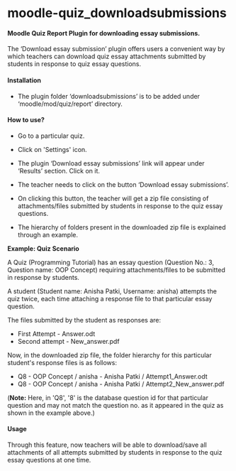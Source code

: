 # moodle-quiz_downloadsubmissions

#### Moodle Quiz Report Plugin for downloading essay submissions. 

The ‘Download essay submission’ plugin offers users a convenient way by which teachers can download quiz essay attachments submitted by students in response to quiz essay questions.  

#### Installation
* The plugin folder ‘downloadsubmissions’ is to be added under ‘moodle/mod/quiz/report’ directory.

#### How to use?
 * Go to a particular quiz.

 * Click on 'Settings' icon.

 * The plugin ‘Download essay submissions’ link will appear under ‘Results’ section. Click on it.

 * The teacher needs to click on the button ‘Download essay submissions’.

 * On clicking this button, the teacher will get a zip file consisting of attachments/files submitted by students in response to the quiz essay questions.
 
 * The hierarchy of folders present in the downloaded zip file is explained through an example.
 
 <b> Example: Quiz Scenario </b>
 
 A Quiz (Programming Tutorial) has an essay question (Question No.: 3, Question name: OOP Concept) requiring attachments/files to be submitted in response by students.
 
 A student (Student name: Anisha Patki, Username: anisha) attempts the quiz twice, each time attaching a response file to that particular essay question.
 
 The files submitted by the student as responses are:
  - First Attempt - Answer.odt
  - Second attempt - New_answer.pdf
 
 Now, in the downloaded zip file, the folder hierarchy for this particular student's response files is as follows: 
 - Q8 - OOP Concept / anisha - Anisha Patki / Attempt1_Answer.odt
 - Q8 - OOP Concept / anisha - Anisha Patki / Attempt2_New_answer.pdf
 
 (<b>Note:</b> Here, in 'Q8', '8' is the database question id for that particular question and may not match the question no. as it appeared in the quiz as shown in the example above.)
 
 
#### Usage

Through this feature, now teachers will be able to download/save all attachments of all attempts submitted by students in response to the quiz essay questions at one time.